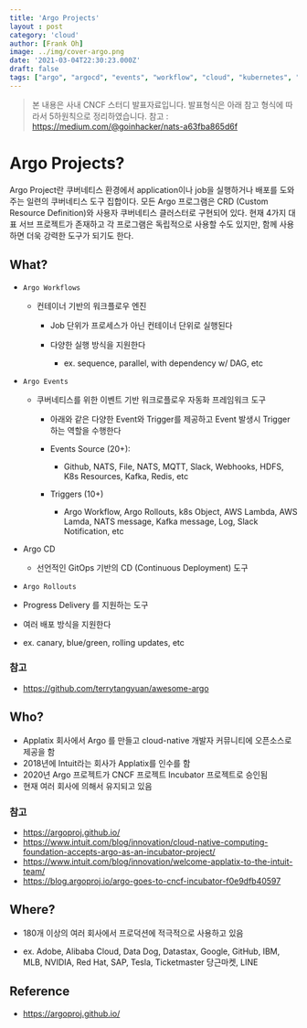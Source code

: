 ```yaml
---
title: 'Argo Projects'
layout : post
category: 'cloud'
author: [Frank Oh]
image: ../img/cover-argo.png
date: '2021-03-04T22:30:23.000Z'
draft: false
tags: ["argo", "argocd", "events", "workflow", "cloud", "kubernetes", "docker", "devops", "gitops"]
---
```


> 본 내용은 사내 CNCF 스터디 발표자료입니다. 발표형식은 아래 참고 형식에 따라서 5하원칙으로 정리하였습니다. 
> 참고 : https://medium.com/@goinhacker/nats-a63fba865d6f

# Argo Projects?

Argo Project란 쿠버네티스 환경에서 application이나 job을 실행하거나 배포를 도와주는 일련의 쿠버네티스 도구 집합이다. 모든 Argo 프로그램은 CRD (Custom Resource Definition)와 사용자 쿠버네티스 클러스터로 구현되어 있다. 현재 4가지 대표 서브 프로젝트가 존재하고 각 프로그램은 독립적으로 사용할 수도 있지만, 함께 사용하면 더욱 강력한 도구가 되기도 한다. 

## What?

- `Argo Workflows`
  - 컨테이너 기반의 워크플로우 엔진
  
    - Job 단위가 프로세스가 아닌 컨테이너 단위로 실행된다
  
    - 다양한 실행 방식을 지원한다
  
      - ex. sequence, parallel, with dependency w/ DAG, etc
  
- `Argo Events`
  - 쿠버네티스를 위한 이벤트 기반 워크로플로우 자동화 프레임워크 도구
  
    - 아래와 같은 다양한 Event와 Trigger를 제공하고 Event 발생시 Trigger하는 역할을 수행한다
  
    - Events Source (20+): 
  
      - Github, NATS, File, NATS, MQTT, Slack, Webhooks, HDFS, K8s Resources, Kafka, Redis, etc
  
    - Triggers (10+)
  
      - Argo Workflow, Argo Rollouts, k8s Object, AWS Lambda, AWS Lamda, NATS message, Kafka message, Log, Slack Notification, etc
  
- Argo CD

  - 선언적인 GitOps 기반의 CD (Continuous Deployment) 도구

- `Argo Rollouts`
- Progress Delivery 를 지원하는 도구
  
- 여러 배포 방식을 지원한다
  
- ex. canary, blue/green, rolling updates, etc

### 참고

- https://github.com/terrytangyuan/awesome-argo

## Who?

- Applatix 회사에서 Argo 를 만들고 cloud-native 개발자 커뮤니티에 오픈소스로 제공을 함
- 2018년에 Intuit라는 회사가 Applatix를 인수를 함
- 2020년 Argo 프로젝트가 CNCF 프로젝트 Incubator 프로젝트로 승인됨
- 현재 여러 회사에 의해서 유지되고 있음

### 참고

- https://argoproj.github.io/
- https://www.intuit.com/blog/innovation/cloud-native-computing-foundation-accepts-argo-as-an-incubator-project/
- https://www.intuit.com/blog/innovation/welcome-applatix-to-the-intuit-team/
- https://blog.argoproj.io/argo-goes-to-cncf-incubator-f0e9dfb40597



## Where?

- 180개 이상의 여러 회사에서 프로덕션에 적극적으로 사용하고 있음

- ex. Adobe, Alibaba Cloud, Data Dog, Datastax, Google, GitHub, IBM, MLB, NVIDIA, Red Hat, SAP, Tesla, Ticketmaster
  당근마켓, LINE

## Reference

- https://argoproj.github.io/

  





